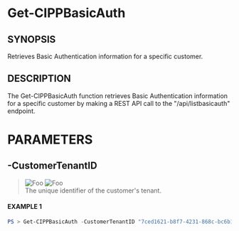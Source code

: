 # Get-CIPPBasicAuth
## SYNOPSIS
Retrieves Basic Authentication information for a specific customer.
## DESCRIPTION
The Get-CIPPBasicAuth function retrieves Basic Authentication information for a specific customer by making a REST API call to the "/api/listbasicauth" endpoint.
# PARAMETERS

## **-CustomerTenantID**
> ![Foo](https://img.shields.io/badge/Type-String-Blue?) ![Foo](https://img.shields.io/badge/Mandatory-TRUE-Red?) \
The unique identifier of the customer's tenant.

 #### EXAMPLE 1
```powershell
PS > Get-CIPPBasicAuth -CustomerTenantID "7ced1621-b8f7-4231-868c-bc6b1a2f1778"
```

